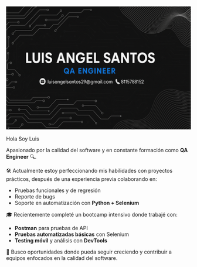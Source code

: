<p align="center">
  <img src="assets/banner.png" alt="Banner de Luis Angel Santos">
</p>

Hola Soy Luis

Apasionado por la calidad del software y en constante formación como **QA Engineer** 🔍.  

🛠 Actualmente estoy perfeccionando mis habilidades con proyectos prácticos, después de una experiencia previa colaborando en:
- Pruebas funcionales y de regresión
- Reporte de bugs
- Soporte en automatización con **Python + Selenium**

🎓 Recientemente completé un bootcamp intensivo donde trabajé con:
- **Postman** para pruebas de API
- **Pruebas automatizadas básicas** con Selenium
- **Testing móvil** y análisis con **DevTools**

🚀 Busco oportunidades donde pueda seguir creciendo y contribuir a equipos enfocados en la calidad del software.
